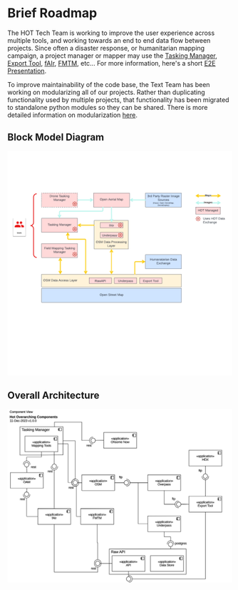 # Brief Roadmap

The HOT Tech Team is working to improve the user experience across
multiple tools, and working towards an end to end data flow between
projects. Since often a disaster response, or humanitarian mapping
campaign, a project manager or mapper may use the [Tasking
Manager](https://hotosm.github.io/tasking-manager/), [Export Tool](https://hotosm.github.io/osm-export-tool/),
[fAIr](https://fair-dev.hotosm.org/),
[FMTM](https://hotosm.github.io/fmtm/), etc... For more information,
here's a short [E2E Presentation](techdoc/e2e.pdf).

To improve maintainability of the code base, the Text Team has been
working on modularizing all of our projects. Rather than duplicating
functionality used by multiple projects, that functionality has been
migrated to standalone python modules so they can be shared. There is
more detailed information on modularization [here](modules.md).

## Block Model Diagram

![block-model](./images/hot-tools-block-model.png)

## Overall Architecture

![detailed-e2e](./images/hot-components-model.png)
